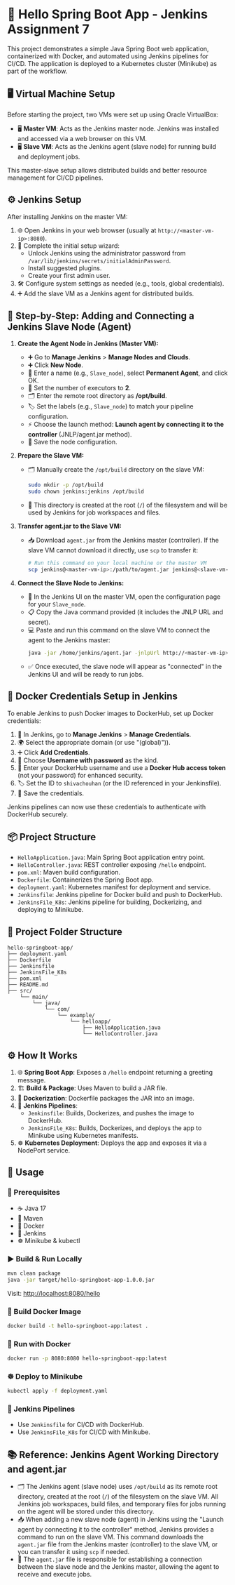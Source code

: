 # 🚀 Hello Spring Boot App - Jenkins Assignment 7

This project demonstrates a simple Java Spring Boot web application, containerized with Docker, and automated using Jenkins pipelines for CI/CD. The application is deployed to a Kubernetes cluster (Minikube) as part of the workflow.

## 🖥️ Virtual Machine Setup
Before starting the project, two VMs were set up using Oracle VirtualBox:
- 🖥️ **Master VM**: Acts as the Jenkins master node. Jenkins was installed and accessed via a web browser on this VM.
- 🖥️ **Slave VM**: Acts as the Jenkins agent (slave node) for running build and deployment jobs.

This master-slave setup allows distributed builds and better resource management for CI/CD pipelines.

## ⚙️ Jenkins Setup
After installing Jenkins on the master VM:
1. 🌐 Open Jenkins in your web browser (usually at `http://<master-vm-ip>:8080`).
2. 🔑 Complete the initial setup wizard:
   - Unlock Jenkins using the administrator password from `/var/lib/jenkins/secrets/initialAdminPassword`.
   - Install suggested plugins.
   - Create your first admin user.
3. 🛠️ Configure system settings as needed (e.g., tools, global credentials).
4. ➕ Add the slave VM as a Jenkins agent for distributed builds.

## 🤖 Step-by-Step: Adding and Connecting a Jenkins Slave Node (Agent)

1. **Create the Agent Node in Jenkins (Master VM):**
   - ➕ Go to **Manage Jenkins** > **Manage Nodes and Clouds**.
   - ➕ Click **New Node**.
   - 📝 Enter a name (e.g., `Slave_node`), select **Permanent Agent**, and click OK.
   - 🔢 Set the number of executors to **2**.
   - 🗂️ Enter the remote root directory as **/opt/build**.
   - 🏷️ Set the labels (e.g., `Slave_node`) to match your pipeline configuration.
   - ⚡ Choose the launch method: **Launch agent by connecting it to the controller** (JNLP/agent.jar method).
   - 💾 Save the node configuration.

2. **Prepare the Slave VM:**
   - 🗂️ Manually create the `/opt/build` directory on the slave VM:
     ```sh
     sudo mkdir -p /opt/build
     sudo chown jenkins:jenkins /opt/build
     ```
   - 📁 This directory is created at the root (`/`) of the filesystem and will be used by Jenkins for job workspaces and files.

3. **Transfer agent.jar to the Slave VM:**
   - 📥 Download `agent.jar` from the Jenkins master (controller). If the slave VM cannot download it directly, use `scp` to transfer it:
     ```sh
     # Run this command on your local machine or the master VM
     scp jenkins@<master-vm-ip>:/path/to/agent.jar jenkins@<slave-vm-ip>:/home/Downloads/agent.jar
     ```

4. **Connect the Slave Node to Jenkins:**
   - 🔗 In the Jenkins UI on the master VM, open the configuration page for your `Slave_node`.
   - 📋 Copy the Java command provided (it includes the JNLP URL and secret).
   - 💻 Paste and run this command on the slave VM to connect the agent to the Jenkins master:
     ```sh
     java -jar /home/jenkins/agent.jar -jnlpUrl http://<master-vm-ip>:8080/computer/Slave_node/jenkins-agent.jnlp -secret <secret-key> -workDir "/opt/build"
     ```
   - ✅ Once executed, the slave node will appear as "connected" in the Jenkins UI and will be ready to run jobs.

## 🐳 Docker Credentials Setup in Jenkins
To enable Jenkins to push Docker images to DockerHub, set up Docker credentials:
1. 🔐 In Jenkins, go to **Manage Jenkins** > **Manage Credentials**.
2. 🌍 Select the appropriate domain (or use "(global)")).
3. ➕ Click **Add Credentials**.
4. 👤 Choose **Username with password** as the kind.
5. 📝 Enter your DockerHub username and use a **Docker Hub access token** (not your password) for enhanced security.
6. 🏷️ Set the ID to `shivachouhan` (or the ID referenced in your Jenkinsfile).
7. 💾 Save the credentials.

Jenkins pipelines can now use these credentials to authenticate with DockerHub securely.

## 📦 Project Structure
- `HelloApplication.java`: Main Spring Boot application entry point.
- `HelloController.java`: REST controller exposing `/hello` endpoint.
- `pom.xml`: Maven build configuration.
- `Dockerfile`: Containerizes the Spring Boot app.
- `deployment.yaml`: Kubernetes manifest for deployment and service.
- `Jenkinsfile`: Jenkins pipeline for Docker build and push to DockerHub.
- `JenkinsFile_K8s`: Jenkins pipeline for building, Dockerizing, and deploying to Minikube.

## 📁 Project Folder Structure

```
hello-springboot-app/
├── deployment.yaml
├── Dockerfile
├── Jenkinsfile
├── JenkinsFile_K8s
├── pom.xml
├── README.md
├── src/
    └── main/
        └── java/
            └── com/
                └── example/
                    └── helloapp/
                        ├── HelloApplication.java
                        └── HelloController.java
```

## ⚙️ How It Works
1. 🌐 **Spring Boot App**: Exposes a `/hello` endpoint returning a greeting message.
2. 🏗️ **Build & Package**: Uses Maven to build a JAR file.
3. 🐳 **Dockerization**: Dockerfile packages the JAR into an image.
4. 🤖 **Jenkins Pipelines**:
   - `Jenkinsfile`: Builds, Dockerizes, and pushes the image to DockerHub.
   - `JenkinsFile_K8s`: Builds, Dockerizes, and deploys the app to Minikube using Kubernetes manifests.
5. ☸️ **Kubernetes Deployment**: Deploys the app and exposes it via a NodePort service.

## 📝 Usage
### 🔧 Prerequisites
- ☕ Java 17
- 🐘 Maven
- 🐳 Docker
- 🤖 Jenkins
- ☸️ Minikube & kubectl

### ▶️ Build & Run Locally
```sh
mvn clean package
java -jar target/hello-springboot-app-1.0.0.jar
```
Visit: [http://localhost:8080/hello](http://localhost:8080/hello)

### 🐳 Build Docker Image
```sh
docker build -t hello-springboot-app:latest .
```

### 🐳 Run with Docker
```sh
docker run -p 8080:8080 hello-springboot-app:latest
```

### ☸️ Deploy to Minikube
```sh
kubectl apply -f deployment.yaml
```

### 🤖 Jenkins Pipelines
- Use `Jenkinsfile` for CI/CD with DockerHub.
- Use `JenkinsFile_K8s` for CI/CD with Minikube.

## 📚 Reference: Jenkins Agent Working Directory and agent.jar

- 🗂️ The Jenkins agent (slave node) uses `/opt/build` as its remote root directory, created at the root (`/`) of the filesystem on the slave VM. All Jenkins job workspaces, build files, and temporary files for jobs running on the agent will be stored under this directory.
- 📥 When adding a new slave node (agent) in Jenkins using the "Launch agent by connecting it to the controller" method, Jenkins provides a command to run on the slave VM. This command downloads the `agent.jar` file from the Jenkins master (controller) to the slave VM, or you can transfer it using `scp` if needed.
- 🔗 The `agent.jar` file is responsible for establishing a connection between the slave node and the Jenkins master, allowing the agent to receive and execute jobs.

